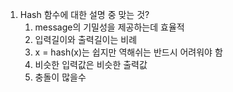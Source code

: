 1. Hash 함수에 대한 설명 중 맞는 것?
	1. message의 기밀성을 제공하는데 효율적
	2. 입력길이와 출력길이는 비례
	3. x = hash(x)는 쉽지만 역해쉬는 반드시 어려워야 함
	4. 비슷한 입력값은 비슷한 출력값
	5. 충돌이 많을수